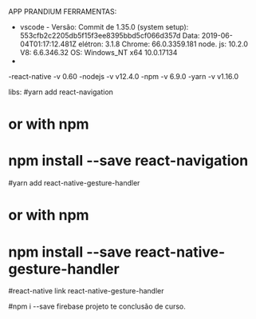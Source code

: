 APP PRANDIUM
FERRAMENTAS:
- vscode - Versão: Commit de 1.35.0 (system setup): 553cfb2c2205db5f15f3ee8395bbd5cf066d357d Data: 2019-06-04T01:17:12.481Z elétron: 3.1.8 Chrome: 66.0.3359.181 node. js: 10.2.0 V8: 6.6.346.32 OS: Windows_NT x64 10.0.17134
- 
-react-native -v 0.60
-nodejs -v v12.4.0
-npm -v 6.9.0
-yarn -v v1.16.0

libs:
#yarn add react-navigation
# or with npm
# npm install --save react-navigation

#yarn add react-native-gesture-handler
# or with npm
# npm install --save react-native-gesture-handler

#react-native link react-native-gesture-handler

#npm i --save firebase
projeto te conclusão de curso.